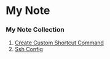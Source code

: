 # My Note
### My Note Collection

1. [Create Custom Shortcut Command](https://github.com/nunahsan/linux-note/blob/main/custom-shortcut-command.MD "Create Custom Shortcut Command")
2. [Ssh Config](https://github.com/nunahsan/linux-note/blob/main/ssh-config.MD "Ssh Config")
